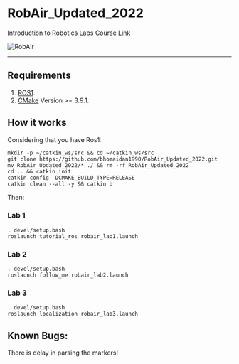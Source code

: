 # RobAir_Updated_2022
Introduction to Robotics Labs
[Course Link](https://lig-membres.imag.fr/aycard/html/Enseignement/M1/Robotics/index.html)

![RobAir](https://i.imgur.com/7ZzmMoE.png)

---

## Requirements

1. [ROS1](http://wiki.ros.org/noetic/Installation/Ubuntu).
2. [CMake](https://cmake.org/) Version >= 3.9.1.


## How it works

Considering that you have Ros1:

```
mkdir -p ~/catkin_ws/src && cd ~/catkin_ws/src
git clone https://github.com/bhomaidan1990/RobAir_Updated_2022.git
mv RobAir_Updated_2022/* ./ && rm -rf RobAir_Updated_2022
cd .. && catkin init
catkin config -DCMAKE_BUILD_TYPE=RELEASE
catkin clean --all -y && catkin b
```
Then:

### Lab 1

```
. devel/setup.bash
roslaunch tutorial_ros robair_lab1.launch
```

### Lab 2

```
. devel/setup.bash
roslaunch follow_me robair_lab2.launch
```

### Lab 3

```
. devel/setup.bash
roslaunch localization robair_lab3.launch
```

## Known Bugs:

There is delay in parsing the markers!
